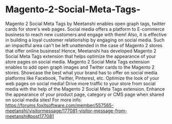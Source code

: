 # Magento-2-Social-Meta-Tags-
Magento 2 Social Meta Tags by Meetanshi enables open graph tags, twitter cards for store's web pages. Social media offers a platform to E-commerce business to reach new customers and engage with them! Also, it is effective in building a loyal customer relationship by engaging on social media. Such an impactful area can't be left unattended in the case of Magento 2 stores that offer online business! Hence, Meetanshi has developed Magento 2 Social Meta Tags extension that helps optimize the appearance of your store pages on social media. Magento 2 Social Meta Tags extension enables to add open graph images and Twitter cards to the Magento 2 stores. Showcase the best what your brand has to offer on social media platforms like Facebook, Twitter, Pinterest, etc. Optimize the look of your web pages on social media! Drive more traffic to your store from social media with the help of the Magento 2 Social Meta Tags extension. Enhance the appearance of your product page, category or CMS page when shared on social media sites! For more info: https://forums.foxitsoftware.com/member/557565-meetanshi/visitormessage/177081-visitor-message-from-meetanshi#post177081 
